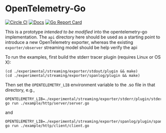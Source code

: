 # OpenTelemetry-Go

[![Circle CI](https://circleci.com/gh/open-telemetry/opentelemetry-go.svg?style=svg)](https://circleci.com/gh/open-telemetry/opentelemetry-go)
[![Docs](https://godoc.org/go.opentelemetry.io?status.svg)](http://godoc.org/go.opentelemetry.io)
[![Go Report Card](https://goreportcard.com/badge/go.opentelemetry.io)](https://goreportcard.com/report/go.opentelemetry.io)

This is a prototype *intended to be modified* into the opentelemetry-go implementation. The `api` directory here should be used as a starting point to introduce a new OpenTelemetry exporter, whereas the existing `exporter/observer` streaming model should be help verify the api

To run the examples, first build the stderr tracer plugin (requires Linux or OS X):

```console
(cd ./experimental/streaming/exporter/stdout/plugin && make)
(cd ./experimental/streaming/exporter/spanlog/plugin && make)
```

Then set the `OPENTELEMETRY_LIB` environment variable to the .so file in that directory, e.g.,

```console
OPENTELEMETRY_LIB=./experimental/streaming/exporter/stderr/plugin/stderr.so go run ./example/http/server/server.go
```

and

```console
OPENTELEMETRY_LIB=./experimental/streaming/exporter/spanlog/plugin/spanlog.so go run ./example/http/client/client.go
```
